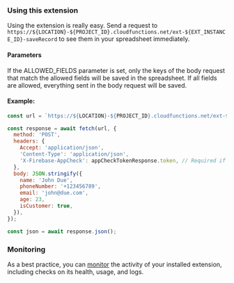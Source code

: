 ### Using this extension

Using the extension is really easy. Send a request to `https://${LOCATION}-${PROJECT_ID}.cloudfunctions.net/ext-${EXT_INSTANCE_ID}-saveRecord` to see them in your spreadsheet immediately.

#### Parameters

If the ALLOWED_FIELDS parameter is set, only the keys of the body request that match the allowed fields will be saved in the spreadsheet. If all fields are allowed, everything sent in the body request will be saved.

#### Example:

```js
const url = `https://${LOCATION}-${PROJECT_ID}.cloudfunctions.net/ext-${EXT_INSTANCE_ID}-saveRecord`;

const response = await fetch(url, {
  method: 'POST',
  headers: {
    Accept: 'application/json',
    'Content-Type': 'application/json',
    'X-Firebase-AppCheck': appCheckTokenResponse.token, // Required if App Check is enabled. Learn More: https://firebase.google.com/docs/app-check/web/custom-resource
  },
  body: JSON.stringify({
    name: 'John Due',
    phoneNumber: '+123456789',
    email: 'john@due.com',
    age: 23,
    isCustomer: true,
  }),
});

const json = await response.json();
```
### Monitoring

As a best practice, you can [monitor](https://firebase.google.com/docs/extensions/manage-installed-extensions#monitor) the activity of your installed extension, including checks on its health, usage, and logs.